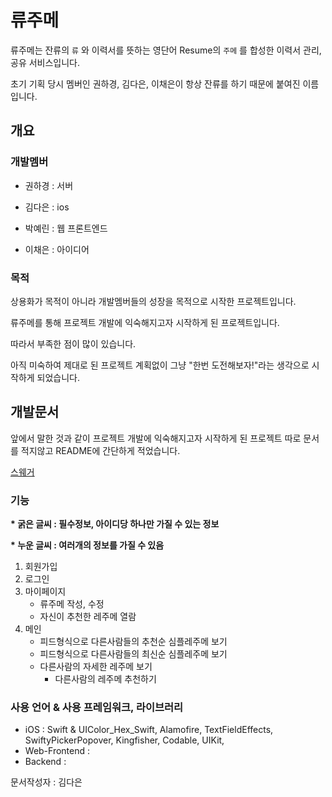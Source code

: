# 류주메

류주메는 잔류의 `류` 와 이력서를 뜻하는 영단어 Resume의 `주메` 를 합성한 이력서 관리, 공유 서비스입니다. 

초기 기획 당시 멤버인 권하경, 김다은, 이채은이 항상 잔류를 하기 때문에 붙여진 이름입니다.



## 개요

### 개발멤버

- 권하경 : 서버

- 김다은 : ios

- 박예린 : 웹 프론트엔드

- 이채은 : 아이디어

  

### 목적

상용화가 목적이 아니라 개발멤버들의 성장을 목적으로 시작한 프로젝트입니다. 

류주메를 통해 프로젝트 개발에 익숙해지고자 시작하게 된 프로젝트입니다. 

따라서 부족한 점이 많이 있습니다. 

아직 미숙하여 제대로 된 프로젝트 계획없이 그냥 "한번 도전해보자!"라는 생각으로 시작하게 되었습니다.



## 개발문서

앞에서 말한 것과 같이 프로젝트 개발에 익숙해지고자 시작하게 된 프로젝트 따로 문서를 적지않고 README에 간단하게 적었습니다. 

[스웨거](http://54.180.81.160:3000/api/docs/swagger-ui/?url=/api/docs/api.yaml)

### 기능

**\* 굵은 글씨 : 필수정보, 아이디당 하나만 가질 수 있는 정보**

**\* 누운 글씨 : 여러개의 정보를 가질 수 있음**

1. 회원가입
2. 로그인
3. 마이페이지
   - 류주메 작성, 수정
   - 자신이 추천한 레주메 열람
4. 메인
   - 피드형식으로 다른사람들의 추천순 심플레주메 보기
   - 피드형식으로 다른사람들의 최신순 심플레주메 보기
   - 다른사람의 자세한 레주메 보기
      - 다른사람의 레주메 추천하기



### 사용 언어 & 사용 프레임워크, 라이브러리

- iOS : Swift & UIColor_Hex_Swift, Alamofire, TextFieldEffects, SwiftyPickerPopover, Kingfisher, Codable, UIKit, 
- Web-Frontend :
- Backend : 







문서작성자 : 김다은

